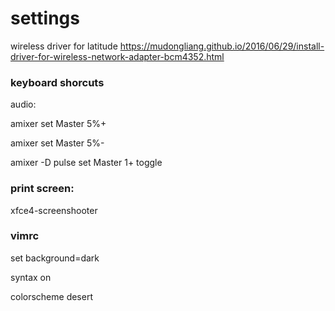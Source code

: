 # settings

wireless driver for latitude
https://mudongliang.github.io/2016/06/29/install-driver-for-wireless-network-adapter-bcm4352.html

### keyboard shorcuts 
audio: 

amixer set Master 5%+

amixer set Master 5%-

amixer -D pulse set Master 1+ toggle 

### print screen: 
xfce4-screenshooter 

### vimrc

set background=dark 

syntax on 

colorscheme desert 

